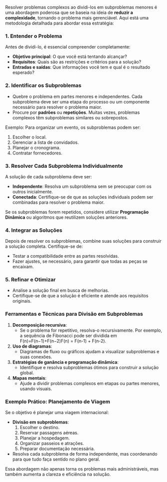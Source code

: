 Resolver problemas complexos ao dividi-los em subproblemas menores é uma abordagem poderosa que se baseia na ideia de **reduzir a complexidade**, tornando o problema mais gerenciável. Aqui está uma metodologia detalhada para abordar essa estratégia:

### **1. Entender o Problema**

Antes de dividi-lo, é essencial compreender completamente:
- **Objetivo principal**: O que você está tentando alcançar?
- **Requisitos**: Quais são as restrições e critérios para a solução?
- **Entradas e saídas**: Que informações você tem e qual é o resultado esperado?

### **2. Identificar os Subproblemas**

- Quebre o problema em partes menores e independentes. Cada subproblema deve ser uma etapa do processo ou um componente necessário para resolver o problema maior.
- Procure por **padrões** ou **repetições**. Muitas vezes, problemas complexos têm subproblemas similares ou sobrepostos.

Exemplo: Para organizar um evento, os subproblemas podem ser:

1. Escolher o local.
2. Gerenciar a lista de convidados.
3. Planejar o cronograma.
4. Contratar fornecedores.

### **3. Resolver Cada Subproblema Individualmente**

A solução de cada subproblema deve ser:

- **Independente**: Resolva um subproblema sem se preocupar com os outros inicialmente.
- **Conectada**: Certifique-se de que as soluções individuais podem ser combinadas para resolver o problema maior.

Se os subproblemas forem repetidos, considere utilizar **Programação Dinâmica** ou algoritmos que reutilizem soluções anteriores.

### **4. Integrar as Soluções**

Depois de resolver os subproblemas, combine suas soluções para construir a solução completa. Certifique-se de:

- Testar a compatibilidade entre as partes resolvidas.
- Fazer ajustes, se necessário, para garantir que todas as peças se encaixam.

### **5. Refinar e Otimizar**

- Analise a solução final em busca de melhorias.
- Certifique-se de que a solução é eficiente e atende aos requisitos originais.

### **Ferramentas e Técnicas para Divisão em Subproblemas**

1. **Decomposição recursiva**:
    - Se o problema for repetitivo, resolva-o recursivamente. Por exemplo, a sequência de Fibonacci pode ser dividida em F(n)=F(n−1)+F(n−2)F(n) = F(n-1) + F(n-2).
2. **Uso de diagramas**:
    - Diagramas de fluxo ou gráficos ajudam a visualizar subproblemas e suas conexões.
3. **Estratégias de ganância e programação dinâmica**:
    - Identifique e resolva subproblemas ótimos para construir a solução global.
4. **Mapas mentais**:
    - Ajude a dividir problemas complexos em etapas ou partes menores, usando visuais.

### **Exemplo Prático: Planejamento de Viagem**

Se o objetivo é planejar uma viagem internacional:

- **Divisão em subproblemas**:
    1. Escolher o destino.
    2. Reservar passagens aéreas.
    3. Planejar a hospedagem.
    4. Organizar passeios e atrações.
    5. Preparar documentação necessária.
- Resolva cada subproblema de forma independente, mas coordenando para que tudo faça sentido no plano geral.

Essa abordagem não apenas torna os problemas mais administráveis, mas também aumenta a clareza e eficiência na solução.



